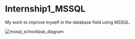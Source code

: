 # Internship1_MSSQL
My work to improve myself in the database field using MSSQL.

![mssql_schooltask_diagram](https://user-images.githubusercontent.com/88425475/135269122-07d6e3ae-3785-4cb1-8276-7cb885e0d71d.png)
